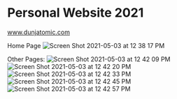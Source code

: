 # Personal Website 2021

www.dunjatomic.com

Home Page
![Screen Shot 2021-05-03 at 12 38 17 PM](https://user-images.githubusercontent.com/43394060/116905275-c20aba00-ac0c-11eb-80c9-a6b4a3466d66.png)

Other Pages:
![Screen Shot 2021-05-03 at 12 42 09 PM](https://user-images.githubusercontent.com/43394060/116905548-2299f700-ac0d-11eb-867e-6f6e48b05da6.png)
![Screen Shot 2021-05-03 at 12 42 20 PM](https://user-images.githubusercontent.com/43394060/116905551-23cb2400-ac0d-11eb-806c-6b6236d62143.png)
![Screen Shot 2021-05-03 at 12 42 33 PM](https://user-images.githubusercontent.com/43394060/116905556-24fc5100-ac0d-11eb-9e60-4a6c9dfa609d.png)
![Screen Shot 2021-05-03 at 12 42 45 PM](https://user-images.githubusercontent.com/43394060/116905561-262d7e00-ac0d-11eb-867d-2993b0d5d44f.png)
![Screen Shot 2021-05-03 at 12 42 57 PM](https://user-images.githubusercontent.com/43394060/116905567-275eab00-ac0d-11eb-9afd-56a90ebe33f1.png)
